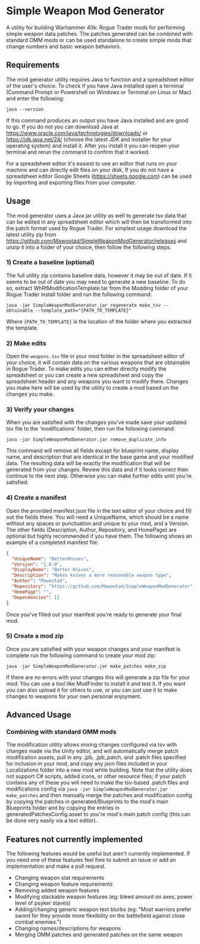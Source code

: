# Simple Weapon Mod Generator

A utility for building Warhammer 40k: Rogue Trader mods for performing simple weapon data patches. The patches generated
can be combined with standard OMM mods or can be used standalone to create simple mods that change numbers and basic
weapon behaviors.

## Requirements

The mod generator utility requires Java to function and a spreadsheet editor of the user's choice. To check if you have
Java installed open a terminal (Command Prompt or Powershell on Windows or Terminal on Linux or Mac) and enter the
following:

```shell
java --version
```

If this command produces an output you have Java installed and are good to go. If you do not you can download Java
at https://www.oracle.com/java/technologies/downloads/ or https://jdk.java.net/24/ (choose the latest JDK and installer
for your operating system) and install it. After you install it you can reopen your terminal and rerun the command to
confirm that it worked.

For a spreadsheet editor it's easiest to use an editor that runs on your machine and can directly edit files on your
disk, If you do not have a spreadsheet editor Google Sheets (https://sheets.google.com) can be used by importing and
exporting files from your computer.

## Usage

The mod generator uses a Java jar utility as well to generate tsv data that can be edited in any spreadsheet editor
which will then be transformed into the patch format used by Rogue Trader. For simplest usage download the latest
utility zip from https://github.com/Mawootad/SimpleWeaponModGenerator/releases and unzip it into a folder of your
choice, then follow the following steps.

### 1) Create a baseline (optional)

The full utility zip contains baseline data, however it may be out of date. If it seems to be out of date you may need
to generate a new baseline. To do so, extract WhRtModificationTemplate.tar from the Modding folder of your Rogue Trader
install folder and run the following command:

```shell
java -jar SimpleWeaponModGenerator.jar regenerate make_tsv --obtainable --template_path="{PATH_TO_TEMPLATE}"
```

Where `{PATH_TO_TEMPLATE}` is the location of the folder where you extracted the template.

### 2) Make edits

Open the `weapons.tsv` file in your mod folder in the spreadsheet editor of your choice, it will contain data on the
various weapons that are obtainable in Rogue Trader. To make edits you can either directly modify the spreadsheet or you
can create a new spreadsheet and copy the spreadsheet header and any weapons you want to modify there. Changes you make
here will be used by the utility to create a mod based on the changes you make.

### 3) Verify your changes

When you are satisfied with the changes you've made save your updated tsv file to the 'modifications' folder, then run
the following command:

```shell
java -jar SimpleWeaponModGenerator.jar remove_duplicate_info
```

This command will remove all fields except for blueprint name, display name, and description that are identical in the
base game and your modified data. The resulting data will be exactly the modification that will be generated from your
changes. Review this data and if it looks correct then continue to the next step. Otherwise you can make further edits
until you're satisfied.

### 4) Create a manifest

Open the provided manifest.json file in the text editor of your choice and fill out the fields there. You will need a
UniqueName, which should be a name without any spaces or punctuation and unique to your mod, and a Version. The other
fields (Description, Author, Repository, and HomePage) are optional but highly recommended if you have them. The
following shows an example of a completed manifest file:

```json
{
  "UniqueName": "BetterKnives",
  "Version": "1.0.0",
  "DisplayName": "Better Knives",
  "Description": "Makes knives a more reasonable weapon type",
  "Author": "Mawootad",
  "Repository": "https://github.com/Mawootad/SimpleWeaponModGenerator",
  "HomePage": "",
  "Dependencies": []
}
```

Once you've filled out your manifest you're ready to generate your final mod.

### 5) Create a mod zip

Once you are satisfied with your weapon changes and your manifest is complete run the following command to create your
mod zip:

```shell
java -jar SimpleWeaponModGenerator.jar make_patches make_zip
```

If there are no errors with your changes this will generate a zip file for your mod. You can use a tool like ModFinder
to install it and test it. If you want you can also upload it for others to use, or you can just use it to make changes
to weapons for your own personal enjoyment.

## Advanced Usage

### Combining with standard OMM mods

The modification utility allows mixing changes configured via tsv with changes made via the Unity editor, and will
automatically merge patch modification assets, pull in any .jpb, .jpb_patch, and .patch files specified for inclusion in
your mod, and copy any json files included in your Localizations folder into a new mod while building. Note that the
utility does not support C# scripts, added icons, or other resource files; if your patch contains any of these you will
need to make the tsv-based .patch files and modifications config via
`java -jar SimpleWeaponModGenerator.jar make_patches` and then manually merge the patches and modification config by
copying the patches in generated/Blueprints to the mod's main Blueprints folder and by copying the entries in
generatedPatchesConfig.asset to you're mod's main patch config (this can be done very easily via a text editor).

## Features not currently implemented

The following features would be useful but aren't currently implemented. If you need one of these features feel free to
submit an issue or add an implementation and make a pull request.

- Changing weapon stat requirements
- Changing weapon feature requirements
- Removing added weapon features
- Modifying stackable weapon features (eg: bleed amount on axes, power level of psyker staves)
- Adding/changing generic weapon text blurbs (eg: "Most warriors prefer sword for they provide more flexibility on the
  battlefield against close combat enemies.")
- Changing names/descriptions for weapons
- Merging OMM patches and generated patches on the same weapon

